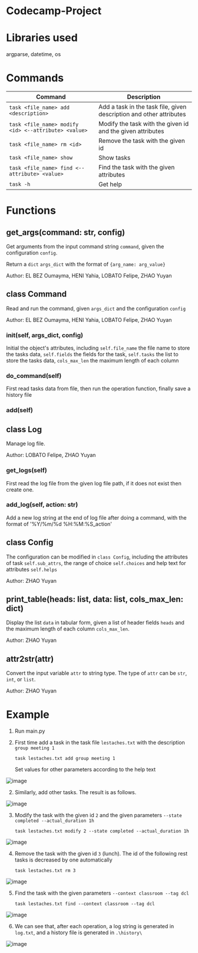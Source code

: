 # Codecamp-Project
# Libraries used
argparse, datetime, os

# Commands
| Command | Description |  
| --- | --- |
| `task <file_name> add <description>` | Add a task in the task file, given description and other attributes |  
| `task <file_name> modify <id> <--attribute> <value>` | Modify the task with the given id and the given attributes |  
| `task <file_name> rm <id>` | Remove the task with the given id |  
| `task <file_name> show` | Show tasks |  
| `task <file_name> find <--attribute> <value>` | Find the task with the given attributes |  
| `task -h` | Get help |

# Functions
## get_args(command: str, config)
Get arguments from the input command string `command`, given the configuration `config`.

Return a `dict` `args_dict` with the format of `{arg_name: arg_value}`

Author: EL BEZ Oumayma, HENI Yahia, LOBATO Felipe, ZHAO Yuyan

## class Command
Read and run the command, given `args_dict` and the configuration `config`

Author: EL BEZ Oumayma, HENI Yahia, LOBATO Felipe, ZHAO Yuyan

### __init__(self, args_dict, config)
Initial the object's attributes, including `self.file_name` the file name to store the tasks data, `self.fields` the fields for the task,      `self.tasks` the list to store the tasks data, `cols_max_len` the maximum length of each column

### do_command(self)
First read tasks data from file, then run the operation function, finally save a history file

### add(self)



## class Log
Manage log file. 

Author: LOBATO Felipe, ZHAO Yuyan

### get_logs(self)
First read the log file from the given log file path, if it does not exist then create one.

### add_log(self, action: str)
Add a new log string at the end of log file after doing a command, with the format of '%Y/%m/%d %H:%M:%S_action'



## class Config
The configuration can be modified in `class Config`, including the attributes of task `self.sub_attrs`, the range of choice `self.choices` and help text for attributes `self.helps`

Author: ZHAO Yuyan



## print_table(heads: list, data: list, cols_max_len: dict)
Display the list `data` in tabular form, given a list of header fields `heads` and the maximum length of each column `cols_max_len`.

Author: ZHAO Yuyan

## attr2str(attr)
Convert the input variable `attr` to string type. The type of `attr` can be `str`, `int`, or `list`.

Author: ZHAO Yuyan

# Example
1. Run main.py  
2. First time add a task in the task file `lestaches.txt` with the description `group meeting 1`
   
   `task lestaches.txt add group meeting 1`
   
   Set values for other parameters according to the help text

![image](https://github.com/yuyan-z/Codecamp-Project/assets/64955334/03b7a39c-c8e2-4db1-9eda-fef34e5ee95f)

2. Similarly, add other tasks. The result is as follows.

![image](https://github.com/yuyan-z/Codecamp-Project/assets/64955334/139387cb-c07a-48bf-9a22-ae79b4bec089)

3. Modify the task with the given id `2` and the given parameters `--state completed --actual_duration 1h`
   
   `task lestaches.txt modify 2 --state completed --actual_duration 1h`  

![image](https://github.com/yuyan-z/Codecamp-Project/assets/64955334/4f4c7be2-45af-4997-b8ee-71267bf33179)

4. Remove the task with the given id `3` (lunch). The id of the following rest tasks is decreased by one automatically
   
   `task lestaches.txt rm 3`

![image](https://github.com/yuyan-z/Codecamp-Project/assets/64955334/d3771a94-09e7-49a3-ba01-1f1540752e83)

5. Find the task with the given parameters `--context classroom --tag dcl`
   
   `task lestaches.txt find --context classroom --tag dcl`

![image](https://github.com/yuyan-z/Codecamp-Project/assets/64955334/98264966-4cf8-41d1-98e6-22d32fe52c40)

6. We can see that, after each operation, a log string is generated in `log.txt`, and a history file is generated in `.\history\`

![image](https://github.com/yuyan-z/Codecamp-Project/assets/64955334/3a4d18a3-6f93-4ed0-b51e-051ecb9ffef5)







